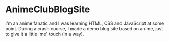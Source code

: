 # AnimeClubBlogSite
I'm an anime fanatic and I was learning HTML, CSS and JavaScript at some point. During a crash course, I made a demo blog site based on anime, just to give it a little 'me' touch (in a way).
